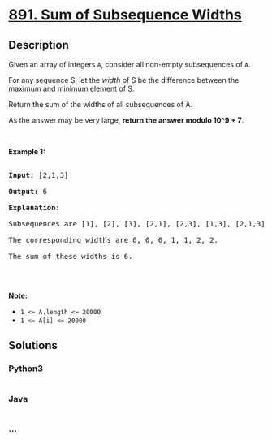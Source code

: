 # [891. Sum of Subsequence Widths](https://leetcode.com/problems/sum-of-subsequence-widths)



## Description

<p>Given an array of integers <code>A</code>, consider all non-empty subsequences of <code>A</code>.</p>



<p>For any sequence S, let the&nbsp;<em>width</em>&nbsp;of S be the difference between the maximum and minimum element of S.</p>



<p>Return the sum of the widths of all subsequences of A.&nbsp;</p>



<p>As the answer may be very large, <strong>return the answer modulo 10^9 + 7</strong>.</p>



<div>

<p>&nbsp;</p>



<p><strong>Example 1:</strong></p>



<pre>

<strong>Input: </strong><span id="example-input-1-1">[2,1,3]</span>

<strong>Output: </strong><span id="example-output-1">6</span>

<strong>Explanation:

</strong>Subsequences are [1], [2], [3], [2,1], [2,3], [1,3], [2,1,3].

The corresponding widths are 0, 0, 0, 1, 1, 2, 2.

The sum of these widths is 6.

</pre>



<p>&nbsp;</p>



<p><strong>Note:</strong></p>



<ul>
	<li><code>1 &lt;= A.length &lt;= 20000</code></li>
	<li><code>1 &lt;= A[i] &lt;= 20000</code></li>
</ul>

</div>



## Solutions

<!-- tabs:start -->

### **Python3**

```python

```

### **Java**

```java

```

### **...**

```

```

<!-- tabs:end -->
